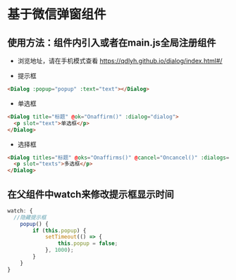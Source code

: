 # 基于微信弹窗组件
## 使用方法：组件内引入或者在main.js全局注册组件
* 浏览地址，请在手机模式查看 https://qdlyh.github.io/dialog/index.html#/<br/>

* 提示框
```html
<Dialog :popup="popup" :text="text"></Dialog>
```
* 单选框
```html
<Dialog title="标题" @ok="Onaffirm()" :dialog="dialog">
  <p slot="text">单选框</p>
</Dialog>
```
* 选择框
```html
<Dialog titles="标题" @oks="Onaffirms()" @cancel="Oncancel()" :dialogs="dialogs">
  <p slot="texts">多选框</p>
</Dialog>
```
## 在父组件中watch来修改提示框显示时间<br/>

```javascript
watch: {
  //隐藏提示框
    popup() {
        if (this.popup) {
            setTimeout(() => {
                this.popup = false;
            }, 1000);
        }
    }
}
```
